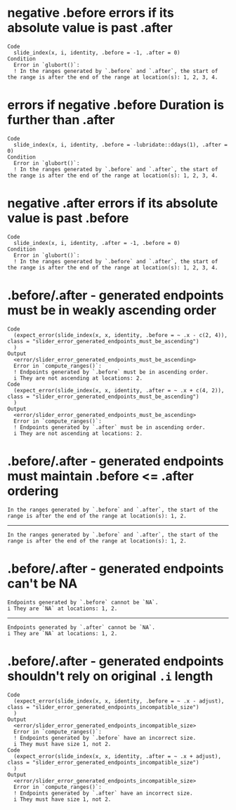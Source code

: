 # negative .before errors if its absolute value is past .after

    Code
      slide_index(x, i, identity, .before = -1, .after = 0)
    Condition
      Error in `glubort()`:
      ! In the ranges generated by `.before` and `.after`, the start of the range is after the end of the range at location(s): 1, 2, 3, 4.

# errors if negative .before Duration is further than .after

    Code
      slide_index(x, i, identity, .before = -lubridate::ddays(1), .after = 0)
    Condition
      Error in `glubort()`:
      ! In the ranges generated by `.before` and `.after`, the start of the range is after the end of the range at location(s): 1, 2, 3, 4.

# negative .after errors if its absolute value is past .before

    Code
      slide_index(x, i, identity, .after = -1, .before = 0)
    Condition
      Error in `glubort()`:
      ! In the ranges generated by `.before` and `.after`, the start of the range is after the end of the range at location(s): 1, 2, 3, 4.

# .before/.after - generated endpoints must be in weakly ascending order

    Code
      (expect_error(slide_index(x, x, identity, .before = ~ .x - c(2, 4)), class = "slider_error_generated_endpoints_must_be_ascending")
      )
    Output
      <error/slider_error_generated_endpoints_must_be_ascending>
      Error in `compute_ranges()`:
      ! Endpoints generated by `.before` must be in ascending order.
      i They are not ascending at locations: 2.
    Code
      (expect_error(slide_index(x, x, identity, .after = ~ .x + c(4, 2)), class = "slider_error_generated_endpoints_must_be_ascending")
      )
    Output
      <error/slider_error_generated_endpoints_must_be_ascending>
      Error in `compute_ranges()`:
      ! Endpoints generated by `.after` must be in ascending order.
      i They are not ascending at locations: 2.

# .before/.after - generated endpoints must maintain .before <= .after ordering

    In the ranges generated by `.before` and `.after`, the start of the range is after the end of the range at location(s): 1, 2.

---

    In the ranges generated by `.before` and `.after`, the start of the range is after the end of the range at location(s): 1, 2.

# .before/.after - generated endpoints can't be NA

    Endpoints generated by `.before` cannot be `NA`.
    i They are `NA` at locations: 1, 2.

---

    Endpoints generated by `.after` cannot be `NA`.
    i They are `NA` at locations: 1, 2.

# .before/.after - generated endpoints shouldn't rely on original `.i` length

    Code
      (expect_error(slide_index(x, x, identity, .before = ~ .x - adjust), class = "slider_error_generated_endpoints_incompatible_size")
      )
    Output
      <error/slider_error_generated_endpoints_incompatible_size>
      Error in `compute_ranges()`:
      ! Endpoints generated by `.before` have an incorrect size.
      i They must have size 1, not 2.
    Code
      (expect_error(slide_index(x, x, identity, .after = ~ .x + adjust), class = "slider_error_generated_endpoints_incompatible_size")
      )
    Output
      <error/slider_error_generated_endpoints_incompatible_size>
      Error in `compute_ranges()`:
      ! Endpoints generated by `.after` have an incorrect size.
      i They must have size 1, not 2.

